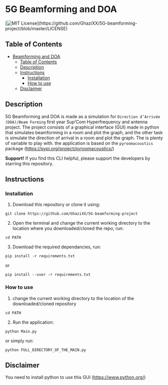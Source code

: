 # 5G Beamforming and DOA
[![MIT License](https://img.shields.io/apm/l/atomic-design-ui.svg?)](https://github.com/GhaziXX/5G-beamforming-project/blob/master/LICENSE)

## Table of Contents
- [Beamforming and DOA](#5G-beamforming-project)
  - [Table of Contents](#table-of-contents)
  - [Description](#description)
  - [Instructions](#instructions)
    - [Installation](#installation)
    - [How to use](#how-to-use)
  - [Disclaimer](#disclaimer)

## Description
5G Beamforming and DOA is made as a simulation for `Direction d’Arrivée (DOA)/Beam Forming`
first year Sup'Com Hyperfrequency and antenna project.
The project consists of a graphical interface (GUI) made in python that simulates beamforming in a room
and plot the graph, and the other task is simulate the direction of arrival in a room and plot the graph.
The is plenty of variable to play with.
the application is based on the `pyroomacoustics` package (https://pypi.org/project/pyroomacoustics/)

**Support!**
If you find this CLI helpful, please support the developers by starring this repository.

## Instructions

### Installation
1. Download this repository or clone it using:
```
git clone https://github.com/GhaziXX/5G-beamforming-project
```
2. Open the terminal and change the current working directory to the location where you downloaded/cloned the repo, run:
```
cd PATH
```
3. Download the required dependancies, run:
```
pip install -r requirements.txt
```
or
```
pip install --user -r requirements.txt
```
### How to use

1. change the current working directory to the location of the downloaded/cloned repository
```
cd PATH
```
2. Run the application:
```
python Main.py
```
or simply run:
```
python FULL_DIRECTORY_OF_THE_MAIN.py
```

## Disclaimer
You need to install python to use this GUI (https://www.python.org/)
